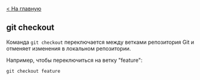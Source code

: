[< На главную ](./readme.md)


## git checkout

Команда `git checkout` переключается между ветками репозитория Git и отменяет изменения в локальном репозитории.

Например, чтобы переключиться на ветку "feature":

```
git checkout feature
```